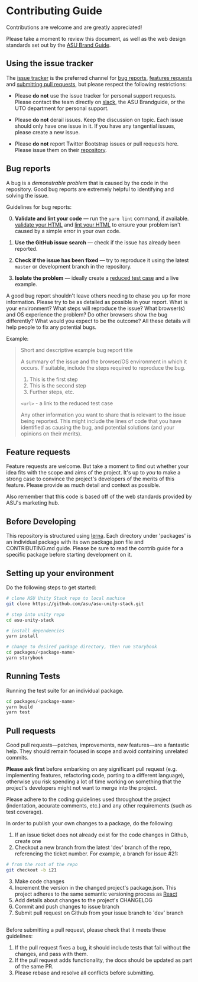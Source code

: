 # Contributing Guide

Contributions are welcome and are greatly appreciated!

Please take a moment to review this document, as well as the web design standards set out by the [ASU Brand Guide](brandguide.asu.edu).

## Using the issue tracker

The [issue tracker](https://github.com/asu/asu-unity-stack/issues) is the preferred channel for [bug reports](#bug-reports), [features requests](#feature-requests) and [submitting pull requests](#pull-requests), but please respect the following restrictions:

* Please **do not** use the issue tracker for personal support requests.  Please contact the team directly on [slack](http://asuwebstandards.slack.com), the ASU Brandguide, or the UTO department for personal support.

* Please **do not** derail issues.  Keep the discussion on topic.  Each issue should only have one issue in it.  If you have any tangential issues, please create a new issue.

* Please **do not** report Twitter Bootstrap issues or pull requests here.  Please issue them on their [repository](https://github.com/twbs/bootstrap/).

## Bug reports

A bug is a _demonstrable problem_ that is caused by the code in the repository.  Good bug reports are extremely helpful to identifying and solving the issue.

Guidelines for bug reports:

0. **Validate and lint your code** &mdash; run the ``` yarn lint ``` command, if available. [validate your HTML](http://html5.validator.nu)
   and [lint your HTML](https://github.com/twbs/bootlint) to ensure your
   problem isn't caused by a simple error in your own code.

1. **Use the GitHub issue search** &mdash; check if the issue has already been
   reported.

2. **Check if the issue has been fixed** &mdash; try to reproduce it using the
   latest `master` or development branch in the repository.

3. **Isolate the problem** &mdash; ideally create a [reduced test
   case](http://css-tricks.com/6263-reduced-test-cases/) and a live example.

A good bug report shouldn't leave others needing to chase you up for more
information. Please try to be as detailed as possible in your report. What is
your environment? What steps will reproduce the issue? What browser(s) and OS
experience the problem? Do other browsers show the bug differently? What
would you expect to be the outcome? All these details will help people to fix
any potential bugs.

Example:

> Short and descriptive example bug report title
>
> A summary of the issue and the browser/OS environment in which it occurs. If
> suitable, include the steps required to reproduce the bug.
>
> 1. This is the first step
> 2. This is the second step
> 3. Further steps, etc.
>
> `<url>` - a link to the reduced test case
>
> Any other information you want to share that is relevant to the issue being
> reported. This might include the lines of code that you have identified as
> causing the bug, and potential solutions (and your opinions on their
> merits).

## Feature requests

Feature requests are welcome. But take a moment to find out whether your idea
fits with the scope and aims of the project. It's up to *you* to make a strong
case to convince the project's developers of the merits of this feature. Please
provide as much detail and context as possible.

Also remember that this code is based off of the web standards provided by ASU's marketing hub.

## Before Developing

This repository is structured using [lerna](https://github.com/lerna/lerna). Each directory under 'packages' is an individual package with its own package.json file and CONTRIBUTING.md guide. Please be sure to read the contrib guide for a specific package before starting development on it.

## Setting up your environment

Do the following steps to get started:

```bash
# clone ASU Unity Stack repo to local machine
git clone https://github.com/asu/asu-unity-stack.git

# step into unity repo
cd asu-unity-stack

# install dependencies
yarn install

# change to desired package directory, then run Storybook
cd packages/<package-name>
yarn storybook
```

## Running Tests

Running the test suite for an individual package.

```bash
cd packages/<package-name>
yarn build
yarn test
```

## Pull requests

Good pull requests—patches, improvements, new features—are a fantastic
help. They should remain focused in scope and avoid containing unrelated
commits.

**Please ask first** before embarking on any significant pull request (e.g.
implementing features, refactoring code, porting to a different language),
otherwise you risk spending a lot of time working on something that the
project's developers might not want to merge into the project.

Please adhere to the coding guidelines used throughout the
project (indentation, accurate comments, etc.) and any other requirements
(such as test coverage).

In order to publish your own changes to a package, do the following:

1. If an issue ticket does not already exist for the code changes in Github, create one
2. Checkout a new branch from the latest 'dev' branch of the repo, referencing the ticket number. For example, a branch for issue #21:

```bash
# from the root of the repo
git checkout -b i21
```

3. Make code changes
4. Increment the version in the changed project's package.json. This project adheres to the same semantic versioning process as [React](https://reactjs.org/docs/faq-versioning.html)
5. Add details about changes to the project's CHANGELOG
6. Commit and push changes to issue branch
7. Submit pull request on Github from your issue branch to 'dev' branch

##

Before submitting a pull request, please check that it meets these guidelines:

1. If the pull request fixes a bug, it should include tests that fail without the changes, and pass
with them.
2. If the pull request adds functionality, the docs should be updated as part of the same PR.
3. Please rebase and resolve all conflicts before submitting.
